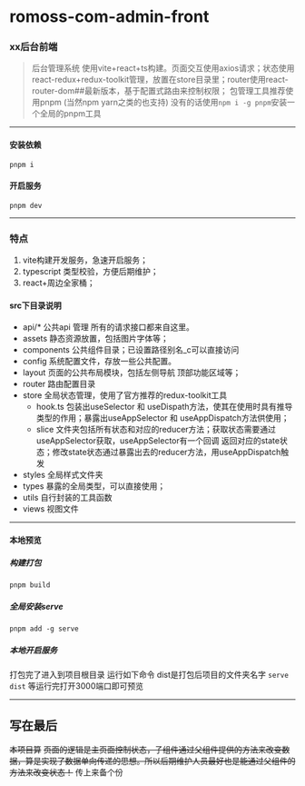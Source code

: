 # romoss-com-admin-front

### **xx后台前端**
> 后台管理系统 使用vite+react+ts构建。页面交互使用axios请求；状态使用react-redux+redux-toolkit管理，放置在store目录里；router使用react-router-dom##最新版本，基于配置式路由来控制权限；
> 包管理工具推荐使用pnpm (当然npm yarn之类的也支持) 没有的话使用`npm i -g pnpm`安装一个全局的pnpm工具
---

#### 安装依赖
`pnpm i`

#### 开启服务
`pnpm dev`

---

### 特点

1. vite构建开发服务，急速开启服务；
2. typescript 类型校验，方便后期维护；
3. react+周边全家桶；

#### src下目录说明

- api/*
  公共api 管理 所有的请求接口都来自这里。
- assets
  静态资源放置，包括图片字体等；
- components
  公共组件目录；已设置路径别名_c可以直接访问
- config
  系统配置文件，存放一些公共配置。
- layout
  页面的公共布局模块，包括左侧导航 顶部功能区域等；
- router 
  路由配置目录
- store 
  全局状态管理，使用了官方推荐的redux-toolkit工具
     - hook.ts 包装出useSelector 和 useDispath方法，使其在使用时具有推导类型的作用；暴露出useAppSelector 和 useAppDispatch方法供使用；
     - slice 文件夹包括所有状态和对应的reducer方法；获取状态需要通过useAppSelector获取，useAppSelector有一个回调 返回对应的state状态；修改state状态通过暴露出去的reducer方法，用useAppDispatch触发
- styles
  全局样式文件夹
- types
  暴露的全局类型，可以直接使用；
- utils
  自行封装的工具函数
- views
  视图文件

---

#### 本地预览

##### 构建打包
`pnpm build`

##### 全局安装serve
`pnpm add -g serve`

##### 本地开启服务
打包完了进入到项目根目录 运行如下命令 dist是打包后项目的文件夹名字
`serve dist` 等运行完打开3000端口即可预览

---

## 写在最后
~~本项目算~~
~~页面的逻辑是主页面控制状态，子组件通过父组件提供的方法来改变数据，算是实现了数据单向传递的思想。所以后期维护人员最好也是能通过父组件的方法来改变状态！~~
传上来备个份